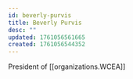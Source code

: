 ```yaml
---
id: beverly-purvis
title: Beverly Purvis
desc: ""
updated: 1761056561665
created: 1761056544352
---
```


President of [[organizations.WCEA]]
